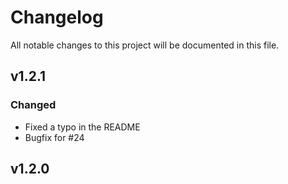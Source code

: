 # Changelog
All notable changes to this project will be documented in this file.

## v1.2.1
### Changed
 - Fixed a typo in the README
 - Bugfix for #24

## v1.2.0
